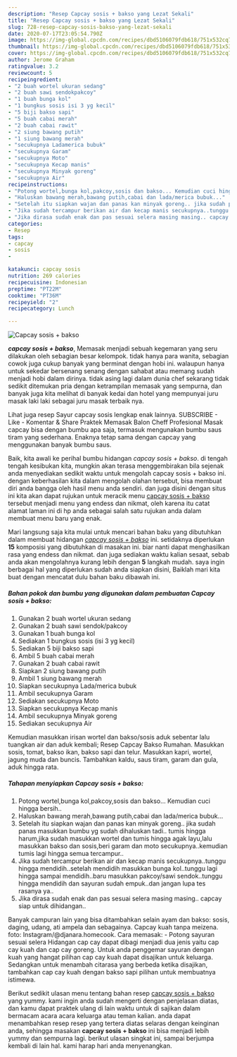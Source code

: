 ```yaml
---
description: "Resep Capcay sosis + bakso yang Lezat Sekali"
title: "Resep Capcay sosis + bakso yang Lezat Sekali"
slug: 728-resep-capcay-sosis-bakso-yang-lezat-sekali
date: 2020-07-17T23:05:54.790Z
image: https://img-global.cpcdn.com/recipes/dbd5106079fdb618/751x532cq70/capcay-sosis-bakso-foto-resep-utama.jpg
thumbnail: https://img-global.cpcdn.com/recipes/dbd5106079fdb618/751x532cq70/capcay-sosis-bakso-foto-resep-utama.jpg
cover: https://img-global.cpcdn.com/recipes/dbd5106079fdb618/751x532cq70/capcay-sosis-bakso-foto-resep-utama.jpg
author: Jerome Graham
ratingvalue: 3.2
reviewcount: 5
recipeingredient:
- "2 buah wortel ukuran sedang"
- "2 buah sawi sendokpakcoy"
- "1 buah bunga kol"
- "1 bungkus sosis isi 3 yg kecil"
- "5 biji bakso sapi"
- "5 buah cabai merah"
- "2 buah cabai rawit"
- "2 siung bawang putih"
- "1 siung bawang merah"
- "secukupnya Ladamerica bubuk"
- "secukupnya Garam"
- "secukupnya Moto"
- "secukupnya Kecap manis"
- "secukupnya Minyak goreng"
- "secukupnya Air"
recipeinstructions:
- "Potong wortel,bunga kol,pakcoy,sosis dan bakso... Kemudian cuci hingga bersih.."
- "Haluskan bawang merah,bawang putih,cabai dan lada/merica bubuk..."
- "Setelah itu siapkan wajan dan panas kan minyak goreng.. jika sudah panas masukkan bumbu yg sudah dihaluskan tadi.. tumis hingga harum,jika sudah masukkan wortel dan tumis hingga agak layu,lalu masukkan bakso dan sosis,beri garam dan moto secukupnya..kemudian tumis lagi hingga semua tercampur.."
- "Jika sudah tercampur berikan air dan kecap manis secukupnya..tunggu hingga mendidih..setelah mendidih masukkan bunga kol..tunggu lagi hingga sampai mendidih..baru masukkan pakcoy/sawi sendok..tunggu hingga mendidih dan sayuran sudah empuk..dan jangan lupa tes rasanya ya.."
- "Jika dirasa sudah enak dan pas sesuai selera masing masing.. capcay siap untuk dihidangan.."
categories:
- Resep
tags:
- capcay
- sosis
- 

katakunci: capcay sosis  
nutrition: 269 calories
recipecuisine: Indonesian
preptime: "PT22M"
cooktime: "PT36M"
recipeyield: "2"
recipecategory: Lunch

---
```



![Capcay sosis + bakso](https://img-global.cpcdn.com/recipes/dbd5106079fdb618/751x532cq70/capcay-sosis-bakso-foto-resep-utama.jpg)

<b><i>capcay sosis + bakso</i></b>, Memasak menjadi sebuah kegemaran yang seru dilakukan oleh sebagian besar kelompok. tidak hanya para wanita, sebagian cowok juga cukup banyak yang berminat dengan hobi ini. walaupun hanya untuk sekedar bersenang senang dengan sahabat atau memang sudah menjadi hobi dalam dirinya. tidak asing lagi dalam dunia chef sekarang tidak sedikit ditemukan pria dengan ketrampilan memasak yang sempurna, dan banyak juga kita melihat di banyak kedai dan hotel yang mempunyai juru masak laki laki sebagai juru masak terbaik nya.

Lihat juga resep Sayur capcay sosis lengkap enak lainnya. SUBSCRIBE - Like - Komentar &amp; Share Praktek Memasak Balon Cheff Profesional Masak capcay bisa dengan bumbu apa saja, termasuk mengunakan bumbu saus tiram yang sederhana. Enaknya tetap sama dengan capcay yang menggunakan banyak bumbu saus.

Baik, kita awali ke perihal bumbu hidangan <i>capcay sosis + bakso</i>. di tengah tengah kesibukan kita, mungkin akan terasa menggembirakan bila sejenak anda menyediakan sedikit waktu untuk mengolah capcay sosis + bakso ini. dengan keberhasilan kita dalam mengolah olahan tersebut, bisa membuat diri anda bangga oleh hasil menu anda sendiri. dan juga disini dengan situs ini kita akan dapat rujukan untuk meracik menu <u>capcay sosis + bakso</u> tersebut menjadi menu yang endess dan nikmat, oleh karena itu catat alamat laman ini di hp anda sebagai salah satu rujukan anda dalam membuat menu baru yang enak.


Mari langsung saja kita mulai untuk mencari bahan baku yang dibutuhkan dalam membuat hidangan <u><i>capcay sosis + bakso</i></u> ini. setidaknya diperlukan <b>15</b> komposisi yang dibutuhkan di masakan ini. biar nanti dapat menghasilkan rasa yang endess dan nikmat. dan juga sediakan waktu kalian sesaat, sebab anda akan mengolahnya kurang lebih dengan <b>5</b> langkah mudah. saya ingin berbagai hal yang diperlukan sudah anda siapkan disini, Baiklah mari kita buat dengan mencatat dulu bahan baku dibawah ini.

<!--inarticleads1-->

##### Bahan pokok dan bumbu yang digunakan dalam pembuatan Capcay sosis + bakso:

1. Gunakan 2 buah wortel ukuran sedang
1. Gunakan 2 buah sawi sendok/pakcoy
1. Gunakan 1 buah bunga kol
1. Sediakan 1 bungkus sosis (isi 3 yg kecil)
1. Sediakan 5 biji bakso sapi
1. Ambil 5 buah cabai merah
1. Gunakan 2 buah cabai rawit
1. Siapkan 2 siung bawang putih
1. Ambil 1 siung bawang merah
1. Siapkan secukupnya Lada/merica bubuk
1. Ambil secukupnya Garam
1. Sediakan secukupnya Moto
1. Siapkan secukupnya Kecap manis
1. Ambil secukupnya Minyak goreng
1. Sediakan secukupnya Air


Kemudian masukkan irisan wortel dan bakso/sosis aduk sebentar lalu tuangkan air dan aduk kembali; Resep Capcay Bakso Rumahan. Masukkan sosis, tomat, bakso ikan, bakso sapi dan telur. Masukkan kapri, wortel, jagung muda dan buncis. Tambahkan kaldu, saus tiram, garam dan gula, aduk hingga rata. 

<!--inarticleads2-->

##### Tahapan menyiapkan Capcay sosis + bakso:

1. Potong wortel,bunga kol,pakcoy,sosis dan bakso... Kemudian cuci hingga bersih..
1. Haluskan bawang merah,bawang putih,cabai dan lada/merica bubuk...
1. Setelah itu siapkan wajan dan panas kan minyak goreng.. jika sudah panas masukkan bumbu yg sudah dihaluskan tadi.. tumis hingga harum,jika sudah masukkan wortel dan tumis hingga agak layu,lalu masukkan bakso dan sosis,beri garam dan moto secukupnya..kemudian tumis lagi hingga semua tercampur..
1. Jika sudah tercampur berikan air dan kecap manis secukupnya..tunggu hingga mendidih..setelah mendidih masukkan bunga kol..tunggu lagi hingga sampai mendidih..baru masukkan pakcoy/sawi sendok..tunggu hingga mendidih dan sayuran sudah empuk..dan jangan lupa tes rasanya ya..
1. Jika dirasa sudah enak dan pas sesuai selera masing masing.. capcay siap untuk dihidangan..


Banyak campuran lain yang bisa ditambahkan selain ayam dan bakso: sosis, daging, udang, ati ampela dan sebagainya. Capcay kuah tanpa meizena. foto: Instagram/@djanara.homecook. Cara memasak: - Potong sayuran sesuai selera Hidangan cap cay dapat dibagi menjadi dua jenis yaitu cap cay kuah dan cap cay goreng. Untuk anda penggemar sayuran dengan kuah yang hangat pilihan cap cay kuah dapat disajikan untuk keluarga. Sedangkan untuk menambah citarasa yang berbeda ketika disajikan, tambahkan cap cay kuah dengan bakso sapi pilihan untuk membuatnya istimewa. 

Berikut sedikit ulasan menu tentang bahan resep <u>capcay sosis + bakso</u> yang yummy. kami ingin anda sudah mengerti dengan penjelasan diatas, dan kamu dapat praktek ulang di lain waktu untuk di sajikan dalam bermacam acara acara keluarga atau teman kalian. anda dapat menambahkan resep resep yang tertera diatas selaras dengan keinginan anda, sehingga masakan <b>capcay sosis + bakso</b> ini bisa menjadi lebih yummy dan sempurna lagi. berikut ulasan singkat ini, sampai berjumpa kembali di lain hal. kami harap hari anda menyenangkan.
